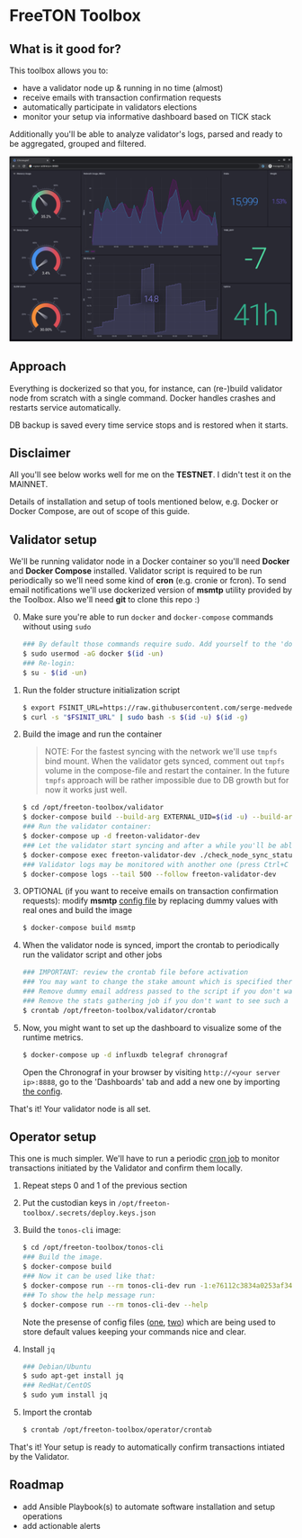 # FreeTON Toolbox

## What is it good for?

This toolbox allows you to:
- have a validator node up & running in no time (almost)
- receive emails with transaction confirmation requests
- automatically participate in validators elections
- monitor your setup via informative dashboard based on TICK stack

Additionally you'll be able to analyze validator's logs, parsed and ready to be aggregated, grouped and filtered.

![dashboard view](gallery/dashboard-1.png)

## Approach
Everything is dockerized so that you, for instance, can (re-)build validator node from scratch with a single command. Docker handles crashes and restarts service automatically.

DB backup is saved every time service stops and is restored when it starts.

## Disclaimer
All you'll see below works well for me on the __TESTNET__. I didn't test it on the MAINNET.

Details of installation and setup of tools mentioned below, e.g. Docker or Docker Compose, are out of scope of this guide.

## Validator setup
We'll be running validator node in a Docker container so you'll need __Docker__ and __Docker Compose__ installed.
Validator script is required to be run periodically so we'll need some kind of __cron__ (e.g. cronie or fcron).
To send email notifications we'll use dockerized version of __msmtp__ utility provided by the Toolbox.
Also we'll need __git__ to clone this repo :)

0. Make sure you're able to run `docker` and `docker-compose` commands without using `sudo`
    ```bash
    ### By default those commands require sudo. Add yourself to the 'docker' group to change it:
    $ sudo usermod -aG docker $(id -un)
    ### Re-login:
    $ su - $(id -un)
    ```

1. Run the folder structure initialization script
    ```bash
    $ export FSINIT_URL=https://raw.githubusercontent.com/serge-medvedev/freeton-toolbox/master/fsinit.sh
    $ curl -s "$FSINIT_URL" | sudo bash -s $(id -u) $(id -g)
    ```

1. Build the image and run the container

    > NOTE: For the fastest syncing with the network we'll use `tmpfs` bind mount.
    When the validator gets synced, comment out `tmpfs` volume in the compose-file and restart the container.
    In the future `tmpfs` approach will be rather impossible due to DB growth but for now it works just well.

    ```bash
    $ cd /opt/freeton-toolbox/validator
    $ docker-compose build --build-arg EXTERNAL_UID=$(id -u) --build-arg EXTERNAL_GID=$(id -g) freeton-validator-dev
    ### Run the validator container:
    $ docker-compose up -d freeton-validator-dev
    ### Let the validator start syncing and after a while you'll be able to see its status by doing this:
    $ docker-compose exec freeton-validator-dev ./check_node_sync_status.sh
    ### Validator logs may be monitored with another one (press Ctrl+C to exit):
    $ docker-compose logs --tail 500 --follow freeton-validator-dev
    ```

1. OPTIONAL (if you want to receive emails on transaction confirmation requests): modify __msmtp__ [config file](validator/msmtp/msmtprc) by replacing dummy values with real ones and build the image
    ```bash
    $ docker-compose build msmtp
    ```

1. When the validator node is synced, import the crontab to periodically run the validator script and other jobs
    ```bash
    ### IMPORTANT: review the crontab file before activation
    ### You may want to change the stake amount which is specified there.
    ### Remove dummy email address passed to the script if you don't want to receive emails, or replace it with yours otherwise
    ### Remove the stats gathering job if you don't want to see such a useful information on the dashboard.
    $ crontab /opt/freeton-toolbox/validator/crontab
    ```

1. Now, you might want to set up the dashboard to visualize some of the runtime metrics.
    ```bash
    $ docker-compose up -d influxdb telegraf chronograf
    ```
    Open the Chronograf in your browser by visiting `http://<your server ip>:8888`, go to the 'Dashboards' tab and add a new one by importing [the config](validator/tick/dashboard.json).

That's it! Your validator node is all set.

## Operator setup

This one is much simpler. We'll have to run a periodic [cron job](operator/crontab) to monitor transactions initiated by the Validator and confirm them locally.

1. Repeat steps 0 and 1 of the previous section

1. Put the custodian keys in `/opt/freeton-toolbox/.secrets/deploy.keys.json`

1. Build the `tonos-cli` image:
    ```bash
    $ cd /opt/freeton-toolbox/tonos-cli
    ### Build the image.
    $ docker-compose build
    ### Now it can be used like that:
    $ docker-compose run --rm tonos-cli-dev run -1:e76112c3834a0253af3443296349f90c7a5439c08f9675f442d50df37a03fc5c getCustodians '{}'
    ### To show the help message run:
    $ docker-compose run --rm tonos-cli-dev --help
    ```

    Note the presense of config files ([one](tonos-cli/tonlabs-cli.conf-dev.json), [two](tonos-cli/tonlabs-cli.conf.json)) which are being used to store default values keeping your commands nice and clear.

1. Install `jq`
    ```bash
    ### Debian/Ubuntu
    $ sudo apt-get install jq
    ### RedHat/CentOS
    $ sudo yum install jq
    ```
1. Import the crontab
    ```bash
    $ crontab /opt/freeton-toolbox/operator/crontab
    ```

That's it! Your setup is ready to automatically confirm transactions intiated by the Validator.

## Roadmap
- add Ansible Playbook(s) to automate software installation and setup operations
- add actionable alerts
